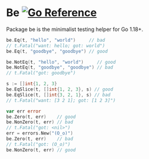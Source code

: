 # Be [![Go Reference](https://pkg.go.dev/badge/github.com/carlmjohnson/be.svg)](https://pkg.go.dev/github.com/carlmjohnson/be)
Package be is the minimalist testing helper for Go 1.18+.

```go
be.Eq(t, "hello", "world")     // bad
// t.Fatal("want: hello; got: world")
be.Eq(t, "goodbye", "goodbye") // good

be.NotEq(t, "hello", "world")     // good
be.NotEq(t, "goodbye", "goodbye") // bad
// t.Fatal("got: goodbye")

s := []int{1, 2, 3}
be.EqSlice(t, []int{1, 2, 3}, s) // good
be.EqSlice(t, []int{3, 2, 1}, s) // bad
// t.Fatal("want: [3 2 1]; got: [1 2 3]")

var err error
be.Zero(t, err)    // good
be.NonZero(t, err) // bad
// t.Fatal("got: <nil>")
err = errors.New("(O_o)")
be.Zero(t, err)    // bad
// t.Fatal("got: (O_o)")
be.NonZero(t, err) // good
```
